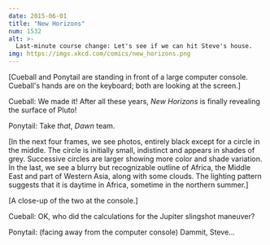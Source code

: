 ```yaml
---
date: 2015-06-01
title: "New Horizons"
num: 1532
alt: >-
  Last-minute course change: Let's see if we can hit Steve's house.
img: https://imgs.xkcd.com/comics/new_horizons.png
---
```

[Cueball and Ponytail are standing in front of a large computer console. Cueball's hands are on the keyboard; both are looking at the screen.]

Cueball: We made it! After all these years, *New Horizons* is finally revealing the surface of Pluto!

Ponytail: Take *that*, *Dawn* team.

[In the next four frames, we see photos, entirely black except for a circle in the middle. The circle is initially small, indistinct and appears in shades of grey. Successive circles are larger showing more color and shade variation. In the last, we see a blurry but recognizable outline of Africa, the Middle East and part of Western Asia, along with some clouds. The lighting pattern suggests that it is daytime in Africa, sometime in the northern summer.]

[A close-up of the two at the console.]

Cueball: OK, who did the calculations for the Jupiter slingshot maneuver?

Ponytail: (facing away from the computer console) Dammit, Steve...